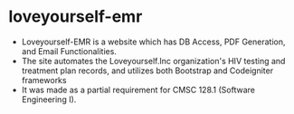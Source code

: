 # loveyourself-emr
 - Loveyourself-EMR is a website which has DB Access, PDF Generation, and Email Functionalities.
 - The site automates the Loveyourself.Inc organization's HIV testing and treatment plan records, and utilizes both Bootstrap and Codeigniter frameworks
 - It was made as a partial requirement for CMSC 128.1 (Software Engineering I).
 
